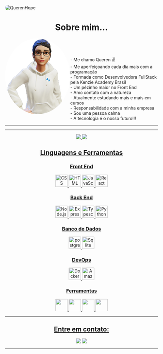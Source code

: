 
<img align="center" alt="QuerenHope" height="190" style="width: 100vmax;border-radius: 25px; " src="header.gif">


<div style="margin-top: 2rem;" >
<h1 align="center" >Sobre mim...</h1>
</div>

<img align="left" alt="QuerenHope" height="250" style="border-radius:100%; display:flex; " src="avatar.png">






<div style="display:flex; margin-top: 5rem;">
- Me chamo Queren ✌ <br>
- Me aperfeiçoando cada dia mais com a programação <br>
- Formada como Desenvolvedora FullStack pela Kenzie Academy Brasil <br>
- Um pézinho maior no Front End <br>
- Amo contato com a natureza  <br>
- Atualmente estudando mais e mais em cursos <br>
- Responsabilidade com a minha empresa <br>
- Sou uma pessoa calma <br>
- A tecnologia é o nosso futuro!!! <br>

  
</div>
  
***************
***************

<div align="center">
  <a href="https://github.com/QuerenHope">
  <img height="165em" src="https://github-readme-stats.vercel.app/api?username=QuerenHope&show_icons=true&theme=cobalt&include_all_commits=true&count_private=true"/>
  <img height="165em" src="https://github-readme-stats.vercel.app/api/top-langs/?username=QuerenHope&layout=compact&langs_count=7&theme=cobalt"/>
</div>


<h2 align="center">Linguagens e Ferramentas</h2>
  <h3 align="center">Front End</h3>
  <p align="center">
    <img height="40" width="40" title="CSS" src="https://cdn.simpleicons.org/css3/1C6B94" /> 
    <img height="40" width="40" title="HTML" src="https://cdn.simpleicons.org/html5/1C6B94"/> 
    <img height="40" width="40" title="JavaScript" src="https://cdn.simpleicons.org/javascript/1C6B94"/> 
    <img height="40" width="40" title="React" src="https://cdn.simpleicons.org/react/1C6B94"/> 
           
  </p>
  
  <h3 align="center">Back End</h3>
  <p align="center">
    <img height="40" width="40" title="Node.js" src="https://cdn.simpleicons.org/nodedotjs/1C6B94"/> 
    <img height="40" width="40" title="Express" src="https://cdn.simpleicons.org/express/1C6B94"/>
    <img height="40" width="40" title="Typescript" src="https://cdn.simpleicons.org/typescript/1C6B94"/>  
    <img height="40" width="40" title="Python" src="https://cdn.simpleicons.org/python/1C6B94"/>           
  </p>
  
  <h3 align="center">Banco de Dados</h3>
  <p align="center">
    <img height="40" width="40" title="postgresql" src="https://cdn.simpleicons.org/postgresql/1C6B94"/>
    <img height="40" width="40" title="Sqlite" src="https://cdn.simpleicons.org/sqlite/1C6B94"/>
  </p>
  
  <h3 align="center">DevOps</h3>
  <p align="center">
    <img height="40" width="40" title="Docker" src="https://cdn.simpleicons.org/docker/1C6B94"/>
    <img height="40" width="40" title="AmazonAWS" src="https://cdn.simpleicons.org/amazonaws/1C6B94"/>        
  </p>
  
  <h3 align="center">Ferramentas</h3>
  <p align="center">
    <img height="40" width="40" src="https://cdn.simpleicons.org/trello/1C6B94"/>
    <img height="40" width="40" src="https://cdn.simpleicons.org/visualstudio/1C6B94"/>    
    <img height="40" width="40" src="https://cdn.simpleicons.org/figma/1C6B94"/> 
    <img height="40" width="40" src="https://cdn.simpleicons.org/git/1C6B94"/> 
  </p>


***************
  
 

<h2 align="center">Entre em contato:</h2>
<p align="center">
<a href = "querenhope@hotmail.com"><img src="https://img.shields.io/badge/email-1C6B94?style=for-the-badge&logo=&logoColor=white" target=" _blank"></a>
<a href="https://www.linkedin.com/in/QuerenHope/" target="_blank"><img src="https://img.shields.io/badge/-LinkedIn-1C6B94?style=for-the-badge&logo=linkedin&logoColor=white" target="_blank"></a>
</p>


   
***************
